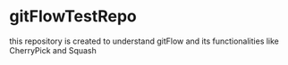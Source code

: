 # gitFlowTestRepo
this repository is created to understand gitFlow and its functionalities like CherryPick and Squash
